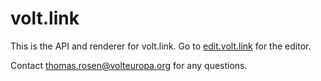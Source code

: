 # volt.link

This is the API and renderer for volt.link.
Go to [edit.volt.link](https://github.com/voltbonn/edit.volt.link/) for the editor.

Contact [thomas.rosen@volteuropa.org](mailto:thomas.rosen@volteuropa.org) for any questions.
